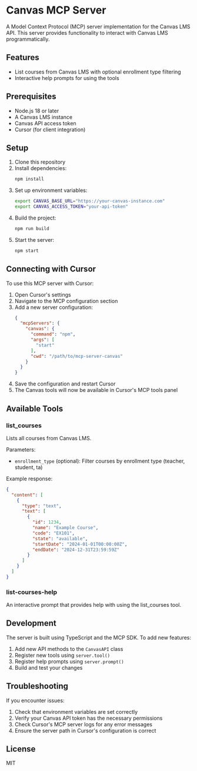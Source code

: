 # Canvas MCP Server

A Model Context Protocol (MCP) server implementation for the Canvas LMS API. This server provides functionality to interact with Canvas LMS programmatically.

## Features

- List courses from Canvas LMS with optional enrollment type filtering
- Interactive help prompts for using the tools

## Prerequisites

- Node.js 18 or later
- A Canvas LMS instance
- Canvas API access token
- Cursor (for client integration)

## Setup

1. Clone this repository
2. Install dependencies:
   ```bash
   npm install
   ```
3. Set up environment variables:
   ```bash
   export CANVAS_BASE_URL="https://your-canvas-instance.com"
   export CANVAS_ACCESS_TOKEN="your-api-token"
   ```
4. Build the project:
   ```bash
   npm run build
   ```
5. Start the server:
   ```bash
   npm start
   ```

## Connecting with Cursor

To use this MCP server with Cursor:

1. Open Cursor's settings
2. Navigate to the MCP configuration section
3. Add a new server configuration:
   ```json
   {
     "mcpServers": {
       "canvas": {
         "command": "npm",
         "args": [
           "start"
         ],
         "cwd": "/path/to/mcp-server-canvas"
       }
     }
   }
   ```
4. Save the configuration and restart Cursor
5. The Canvas tools will now be available in Cursor's MCP tools panel

## Available Tools

### list_courses

Lists all courses from Canvas LMS.

Parameters:
- `enrollment_type` (optional): Filter courses by enrollment type (teacher, student, ta)

Example response:
```json
{
  "content": [
    {
      "type": "text",
      "text": [
        {
          "id": 1234,
          "name": "Example Course",
          "code": "EX101",
          "state": "available",
          "startDate": "2024-01-01T00:00:00Z",
          "endDate": "2024-12-31T23:59:59Z"
        }
      ]
    }
  ]
}
```

### list-courses-help

An interactive prompt that provides help with using the list_courses tool.

## Development

The server is built using TypeScript and the MCP SDK. To add new features:

1. Add new API methods to the `CanvasAPI` class
2. Register new tools using `server.tool()`
3. Register help prompts using `server.prompt()`
4. Build and test your changes

## Troubleshooting

If you encounter issues:

1. Check that environment variables are set correctly
2. Verify your Canvas API token has the necessary permissions
3. Check Cursor's MCP server logs for any error messages
4. Ensure the server path in Cursor's configuration is correct

## License

MIT